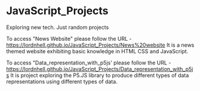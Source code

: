 # JavaScript_Projects
Exploring new tech. Just random projects

To access "News Website" please follow the URL - https://lordnhell.github.io/JavaScript_Projects/News%20website
It is a news themed website exhibiting basic knowledge in HTML CSS and JavaScript.

To access "Data_representation_with_p5js' please follow the URL - https://lordnhell.github.io/JavaScript_Projects/Data_representation_with_p5js
It is project exploring the P5.JS library to produce different types of data representations using different types of data.
